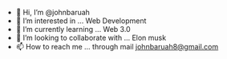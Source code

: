 - 👋 Hi, I’m @johnbaruah
- 👀 I’m interested in ... Web Development
- 🌱 I’m currently learning ... Web 3.0
- 💞️ I’m looking to collaborate with ... Elon musk
- 📫 How to reach me ... through mail johnbaruah8@gmail.com

<!---
johnbaruah/johnbaruah is a ✨ special ✨ repository because its `README.md` (this file) appears on your GitHub profile.
You can click the Preview link to take a look at your changes.
--->
